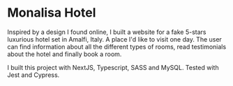 # Monalisa Hotel

Inspired by a design I found online, I built a website for a fake 5-stars luxurious hotel set in Amalfi, Italy. A place I'd like to visit one day. The user can find information about all the different types of rooms, read testimonials about the hotel and finally book a room.

I built this project with NextJS, Typescript, SASS and MySQL. Tested with Jest and Cypress.